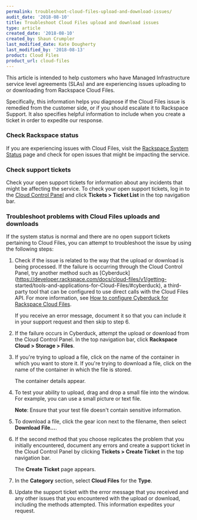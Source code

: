 ```yaml
---
permalink: troubleshoot-cloud-files-upload-and-download-issues/
audit_date: '2018-08-10'
title: Troubleshoot Cloud Files upload and download issues
type: article
created_date: '2018-08-10'
created_by: Shaun Crumpler
last_modified_date: Kate Dougherty
last_modified_by: '2018-08-13'
product: Cloud Files
product_url: cloud-files
---
```


This article is intended to help customers who have Managed Infrastructure service level agreements (SLAs) and are 
experiencing issues uploading to or downloading from Rackspace Cloud Files.

Specifically, this information helps you diagnose if the Cloud Files issue is remedied from the customer side, or if you 
should escalate it to Rackspace Support. It also specifies helpful information to include when you create a ticket in order 
to expedite our response.

### Check Rackspace status

If you are experiencing issues with Cloud Files, visit the 
[Rackspace System Status](https://rackspace.service-now.com/system_status/) page and check for open issues that might 
be impacting the service. 

### Check support tickets

Check your open support tickets for information about any incidents that might be affecting the service. To check
your open support tickets, log in to the [Cloud Control Panel](https://mycloud.rackspace.com/) and click 
**Tickets > Ticket List** in the top navigation bar.

### Troubleshoot problems with Cloud Files uploads and downloads

If the system status is normal and there are no open support tickets pertaining to Cloud Files, you can attempt to 
troubleshoot the issue by using the following steps:

1. Check if the issue is related to the way that the upload or download is being processed. If the failure is occurring 
   through the Cloud Control Panel, try another method such as 
   [Cyberduck](https://developer.rackspace.com/docs/cloud-files/v1/getting-
   started/tools-and-applications-for-Cloud-Files/#cyberduck), 
   a third-party tool that can be configured to use direct calls with the Cloud Files API. For more information, see [How to configure Cyberduck for Rackspace Cloud Files](https://community.rackspace.com/general/f/general-discussion-forum/8486/how-to-configure-cyberduck-for-rackspace-cloud-files). 
   
   If you receive an error message, document it so that you can include it in your support request and then skip to step 6.
2. If the failure occurs in Cyberduck, attempt the upload or download from the Cloud Control Panel. In the top 
   navigation bar, click **Rackspace Cloud > Storage > Files**.
3. If you're trying to upload a file, click on the name of the container in which you want to store it. If you're trying to 
   download a file, click on the name of the container in which the file is stored. 
   
   The container details appear.
4. To test your ability to upload, drag and drop a small file into the window. For example, you can use a small picture or 
   text file. 
   
   **Note**: Ensure that your test file doesn't contain sensitive information.
5. To download a file, click the gear icon next to the filename, then select **Download File...**.
6. If the second method that you choose replicates the problem that you initially encountered, document any errors 
   and create a support ticket in the Cloud Control Panel by clicking **Tickets > Create Ticket** in the top 
   navigation bar. 
   
   The **Create Ticket** page appears.
7. In the **Category** section, select **Cloud Files** for the **Type**. 
8. Update the support ticket with the error message that you received and any other issues that you encountered with the upload or download, including the methods attempted. This information expedites your request.
